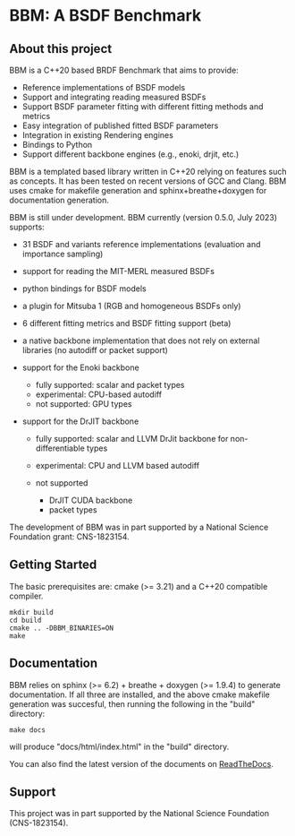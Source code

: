 # BBM: A BSDF Benchmark

## About this project

BBM is a C++20 based BRDF Benchmark that aims to provide:

* Reference implementations of BSDF models
* Support and integrating reading measured BSDFs
* Support BSDF parameter fitting with different fitting methods and metrics
* Easy integration of published fitted BSDF parameters
* Integration in existing Rendering engines
* Bindings to Python
* Support different backbone engines (e.g., enoki, drjit, etc.)

BBM is a templated based library written in C++20 relying on features such
as concepts. It has been tested on recent versions of GCC and
Clang. BBM uses cmake for makefile generation and sphinx+breathe+doxygen
for documentation generation.
  
BBM is still under development. BBM currently (version 0.5.0, July 2023) supports:

* 31 BSDF and variants reference implementations (evaluation and importance sampling)
* support for reading the MIT-MERL measured BSDFs
* python bindings for BSDF models
* a plugin for Mitsuba 1 (RGB and homogeneous BSDFs only)
* 6 different fitting metrics and BSDF fitting support (beta)
* a native backbone implementation that does not rely on external libraries
  (no autodiff or packet support)
* support for the Enoki backbone

  - fully supported: scalar and packet types
  - experimental: CPU-based autodiff
  - not supported: GPU types
* support for the DrJIT backbone

  - fully supported: scalar and LLVM DrJit backbone for non-differentiable types
  - experimental: CPU and LLVM based autodiff
  - not supported

    + DrJIT CUDA backbone
    + packet types

The development of BBM was in part supported by a National Science
Foundation grant: CNS-1823154.

## Getting Started

The basic prerequisites are: cmake (>= 3.21) and a C++20 compatible compiler.

```
mkdir build
cd build
cmake .. -DBBM_BINARIES=ON
make
```

## Documentation

BBM relies on sphinx (>= 6.2) + breathe + doxygen (>= 1.9.4) to generate documentation.  If all three are installed, and the above cmake makefile generation was succesful, then running the following in the "build" directory:

```
make docs
```

will produce "docs/html/index.html" in the "build" directory.

You can also find the latest version of the documents on [ReadTheDocs](https://bbm.readthedocs.io/en/latest/index.html).

## Support

This project was in part supported by the National Science Foundation (CNS-1823154).
